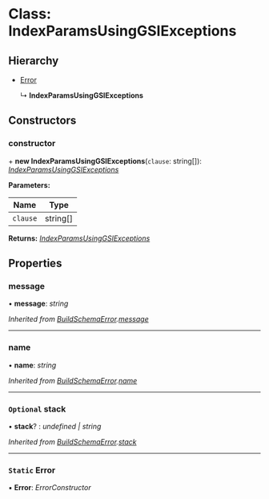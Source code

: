 # Class: IndexParamsUsingGSIExceptions

## Hierarchy

* [Error](buildschemaerror.md#static-error)

  ↳ **IndexParamsUsingGSIExceptions**

## Constructors

###  constructor

\+ **new IndexParamsUsingGSIExceptions**(`clause`: string[]): *[IndexParamsUsingGSIExceptions](indexparamsusinggsiexceptions.md)*

**Parameters:**

Name | Type |
------ | ------ |
`clause` | string[] |

**Returns:** *[IndexParamsUsingGSIExceptions](indexparamsusinggsiexceptions.md)*

## Properties

###  message

• **message**: *string*

*Inherited from [BuildSchemaError](buildschemaerror.md).[message](buildschemaerror.md#message)*

___

###  name

• **name**: *string*

*Inherited from [BuildSchemaError](buildschemaerror.md).[name](buildschemaerror.md#name)*

___

### `Optional` stack

• **stack**? : *undefined | string*

*Inherited from [BuildSchemaError](buildschemaerror.md).[stack](buildschemaerror.md#optional-stack)*

___

### `Static` Error

▪ **Error**: *ErrorConstructor*

